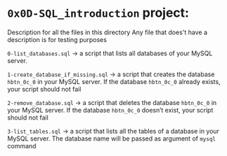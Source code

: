 # `0x0D-SQL_introduction` project:


Description for all the files in this directory
Any file that does't have a description is for testing purposes


`0-list_databases.sql` -> a script that lists all databases of your MySQL server.


`1-create_database_if_missing.sql` -> a script that creates the database `hbtn_0c_0` in your MySQL server.
If the database `hbtn_0c_0` already exists, your script should not fail


`2-remove_database.sql` -> a script that deletes the database `hbtn_0c_0` in your MySQL server.
If the database `hbtn_0c_0` doesn’t exist, your script should not fail


`3-list_tables.sql` -> a script that lists all the tables of a database in your MySQL server.
The database name will be passed as argument of `mysql` command


